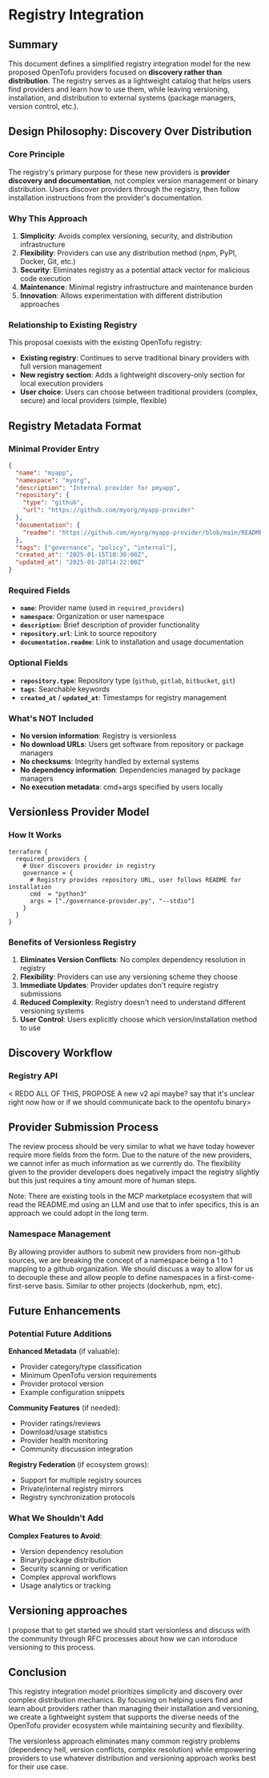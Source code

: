 # Registry Integration

## Summary

This document defines a simplified registry integration model for the new proposed OpenTofu providers focused on **discovery rather than distribution**. The registry serves as a lightweight catalog that helps users find providers and learn how to use them, while leaving versioning, installation, and distribution to external systems (package managers, version control, etc.).

## Design Philosophy: Discovery Over Distribution

### Core Principle

The registry's primary purpose for these new providers is **provider discovery and documentation**, not complex version management or binary distribution. Users discover providers through the registry, then follow installation instructions from the provider's documentation.

### Why This Approach

1. **Simplicity**: Avoids complex versioning, security, and distribution infrastructure
2. **Flexibility**: Providers can use any distribution method (npm, PyPI, Docker, Git, etc.)
3. **Security**: Eliminates registry as a potential attack vector for malicious code execution
4. **Maintenance**: Minimal registry infrastructure and maintenance burden
5. **Innovation**: Allows experimentation with different distribution approaches

### Relationship to Existing Registry

This proposal coexists with the existing OpenTofu registry:
- **Existing registry**: Continues to serve traditional binary providers with full version management
- **New registry section**: Adds a lightweight discovery-only section for local execution providers
- **User choice**: Users can choose between traditional providers (complex, secure) and local providers (simple, flexible)

## Registry Metadata Format

### Minimal Provider Entry

```json
{
  "name": "myapp",
  "namespace": "myorg", 
  "description": "Internal provider for pmyapp",
  "repository": {
    "type": "github",
    "url": "https://github.com/myorg/myapp-provider"
  },
  "documentation": {
    "readme": "https://github.com/myorg/myapp-provider/blob/main/README.md"
  },
  "tags": ["governance", "policy", "internal"],
  "created_at": "2025-01-15T10:30:00Z",
  "updated_at": "2025-01-20T14:22:00Z"
}
```

### Required Fields

- **`name`**: Provider name (used in `required_providers`)
- **`namespace`**: Organization or user namespace  
- **`description`**: Brief description of provider functionality
- **`repository.url`**: Link to source repository
- **`documentation.readme`**: Link to installation and usage documentation

### Optional Fields

- **`repository.type`**: Repository type (`github`, `gitlab`, `bitbucket`, `git`)
- **`tags`**: Searchable keywords
- **`created_at`** / **`updated_at`**: Timestamps for registry management

### What's NOT Included

- **No version information**: Registry is versionless
- **No download URLs**: Users get software from repository or package managers
- **No checksums**: Integrity handled by external systems
- **No dependency information**: Dependencies managed by package managers
- **No execution metadata**: cmd+args specified by users locally

## Versionless Provider Model

### How It Works

```hcl
terraform {
  required_providers {
    # User discovers provider in registry
    governance = {
      # Registry provides repository URL, user follows README for installation
      cmd  = "python3"  
      args = ["./governance-provider.py", "--stdio"]
    }
  }
}
```

### Benefits of Versionless Registry

1. **Eliminates Version Conflicts**: No complex dependency resolution in registry
2. **Flexibility**: Providers can use any versioning scheme they choose
3. **Immediate Updates**: Provider updates don't require registry submissions
4. **Reduced Complexity**: Registry doesn't need to understand different versioning systems
5. **User Control**: Users explicitly choose which version/installation method to use

## Discovery Workflow

### Registry API
< REDO ALL OF THIS, PROPOSE A new v2 api maybe? say that it's unclear right now how or if we should communicate back to the opentofu binary>

## Provider Submission Process

The review process should be very similar to what we have today however require more fields from the form. Due to the nature of the new providers, we cannot infer as much information as we currently do. The flexibility given to the provider developers does negatively impact the registry slightly but this just requires a tiny amount more of human steps. 

Note: There are existing tools in the MCP marketplace ecosystem that will read the README.md using an LLM and use that to infer specifics, this is an approach we could adopt in the long term.

### Namespace Management

By allowing provider authors to submit new providers from non-github sources, we are breaking the concept of a namespace being a 1 to 1 mapping to a github organization. We should discuss a way to allow for us to decouple these and allow people to define namespaces in a first-come-first-serve basis. Similar to other projects (dockerhub, npm, etc).

## Future Enhancements

### Potential Future Additions

**Enhanced Metadata** (if valuable):
- Provider category/type classification
- Minimum OpenTofu version requirements
- Provider protocol version
- Example configuration snippets

**Community Features** (if needed):
- Provider ratings/reviews
- Download/usage statistics
- Provider health monitoring
- Community discussion integration

**Registry Federation** (if ecosystem grows):
- Support for multiple registry sources
- Private/internal registry mirrors
- Registry synchronization protocols

### What We Shouldn't Add

**Complex Features to Avoid**:
- Version dependency resolution
- Binary/package distribution
- Security scanning or verification
- Complex approval workflows
- Usage analytics or tracking


## Versioning approaches

I propose that to get started we should start versionless and discuss with the community through RFC processes about how we can intoroduce versioning to this process.

## Conclusion

This registry integration model prioritizes simplicity and discovery over complex distribution mechanics. By focusing on helping users find and learn about providers rather than managing their installation and versioning, we create a lightweight system that supports the diverse needs of the OpenTofu provider ecosystem while maintaining security and flexibility.

The versionless approach eliminates many common registry problems (dependency hell, version conflicts, complex resolution) while empowering providers to use whatever distribution and versioning approach works best for their use case.
